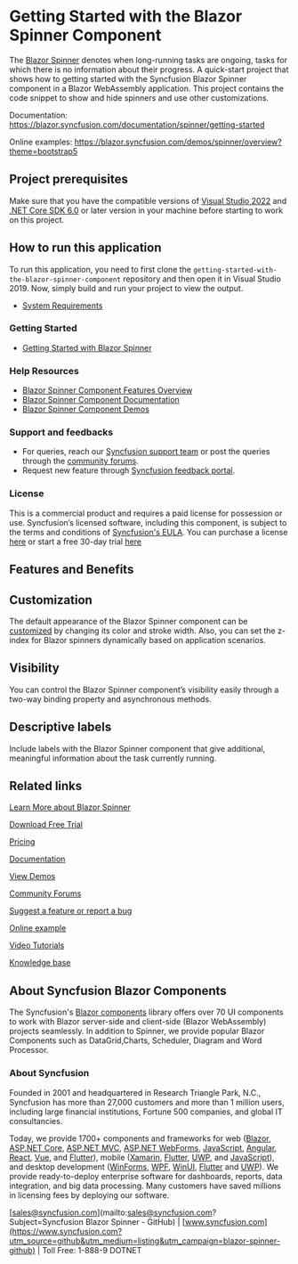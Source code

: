 # Getting Started with the Blazor Spinner Component
The [Blazor Spinner](https://www.syncfusion.com/blazor-components/blazor-spinner?utm_source=github&utm_medium=listing&utm_campaign=blazor-spinner-github) denotes when long-running tasks are ongoing, tasks for which there is no information about their progress. A quick-start project that shows how to getting started with the Syncfusion Blazor Spinner component in a Blazor WebAssembly application. This project contains the code snippet to show and hide spinners and use other customizations.

Documentation: https://blazor.syncfusion.com/documentation/spinner/getting-started

Online examples: https://blazor.syncfusion.com/demos/spinner/overview?theme=bootstrap5

## Project prerequisites
Make sure that you have the compatible versions of [Visual Studio 2022](https://visualstudio.microsoft.com/downloads/ ) and [.NET Core SDK 6.0](https://dotnet.microsoft.com/en-us/download/dotnet/6.0) or later version in your machine before starting to work on this project.

## How to run this application
To run this application, you need to first clone the `getting-started-with-the-blazor-spinner-component` repository and then open it in Visual Studio 2019. Now, simply build and run your project to view the output.

* [System Requirements](https://blazor.syncfusion.com/documentation/system-requirements?utm_source=github&utm_medium=listing&utm_campaign=blazor-spinner-github)

### Getting Started

* [Getting Started with Blazor Spinner](https://blazor.syncfusion.com/documentation/spinner/getting-started?utm_source=github&utm_medium=listing&utm_campaign=blazor-spinner-github)

### Help Resources

* [Blazor Spinner Component Features Overview](https://www.syncfusion.com/blazor-components/blazor-spinner?utm_source=github&utm_medium=listing&utm_campaign=blazor-spinner-github)
* [Blazor Spinner Component Documentation](https://blazor.syncfusion.com/documentation/spinner/getting-started?utm_source=github&utm_medium=listing&utm_campaign=blazor-spinner-github)
* [Blazor Spinner Component Demos](https://blazor.syncfusion.com/demos/spinner/overview?utm_source=github&utm_medium=listing&utm_campaign=blazor-spinner-github)

### Support and feedbacks

* For queries, reach our [Syncfusion support team](https://www.syncfusion.com/support/directtrac/incidents/newincident?utm_source=github&utm_medium=listing&utm_campaign=blazor-spinner-github) or post the queries through the [community forums](https://www.syncfusion.com/forums/blazor-components?utm_source=github&utm_medium=listing&utm_campaign=blazor-spinner-github). 
* Request new feature through [Syncfusion feedback portal](https://www.syncfusion.com/feedback/blazor-components?utm_source=github&utm_medium=listing&utm_campaign=blazor-spinner-github).

### License

This is a commercial product and requires a paid license for possession or use. Syncfusion’s licensed software, including this component, is subject to the terms and conditions of [Syncfusion's EULA](https://www.syncfusion.com/eula/es/?utm_source=github&utm_medium=listing&utm_campaign=blazor-spinner-github). You can purchase a license [here](https://www.syncfusion.com/sales/products?utm_source=github&utm_medium=listing&utm_campaign=blazor-spinner-github) or start a free 30-day trial [here](https://www.syncfusion.com/account/manage-trials/start-trials?utm_source=github&utm_medium=listing&utm_campaign=blazor-spinner-github)

## Features and Benefits

## Customization

The default appearance of the Blazor Spinner component can be [customized](https://blazor.syncfusion.com/documentation/spinner/customization) by changing its color and stroke width. Also, you can set the z-index for Blazor spinners dynamically based on application scenarios.

## Visibility

You can control the Blazor Spinner component’s visibility easily through a two-way binding property and asynchronous methods.

## Descriptive labels

Include labels with the Blazor Spinner component that give additional, meaningful information about the task currently running.

## Related links

[Learn More about Blazor Spinner](https://www.syncfusion.com/blazor-components/blazor-spinner?utm_source=github&utm_medium=listing&utm_campaign=blazor-navigations-github-samples)

[Download Free Trial](https://www.syncfusion.com/downloads/blazor?utm_source=github&utm_medium=listing&utm_campaign=blazor-spinner-github-samples)

[Pricing](https://www.syncfusion.com/sales/products/blazor?utm_source=github&utm_medium=listing&utm_campaign=blazor-spinner-github-samples)

[Documentation](https://blazor.syncfusion.com/documentation/toolbar/getting-started?utm_source=github&utm_medium=listing&utm_campaign=blazor-spinner-github-samples)

[View Demos](https://github.com/SyncfusionExamples/getting-started-with-the-blazor-spinner-component?utm_source=github&utm_medium=listing&utm_campaign=blazor-spinner-github-samples)

[Community Forums](https://www.syncfusion.com/forums/blazor-components?utm_source=github&utm_medium=listing&utm_campaign=blazor-spinner-github-samples)

[Suggest a feature or report a bug](https://www.syncfusion.com/feedback/blazor-components?utm_source=github&utm_medium=listing&utm_campaign=blazor-spinner-github-samples)

[Online example](https://blazor.syncfusion.com/demos/toolbar/default-functionalities?utm_source=github&utm_medium=listing&utm_campaign=blazor-spinner-github-samples)

[Video Tutorials](https://www.syncfusion.com/tutorial-videos/blazor/toolbar?utm_source=github&utm_medium=listing&utm_campaign=blazor-spinner-github-samples)

[Knowledge base](https://www.syncfusion.com/kb/blazor-components?utm_source=github&utm_medium=listing&utm_campaign=blazor-spinner-github-samples)

## About Syncfusion Blazor Components
The Syncfusion's [Blazor components](https://www.syncfusion.com/blazor-components) library offers over 70 UI components to work with Blazor server-side and client-side (Blazor WebAssembly) projects seamlessly. In addition to Spinner, we provide popular Blazor Components such as DataGrid,Charts, Scheduler, Diagram and Word Processor.

### About Syncfusion

Founded in 2001 and headquartered in Research Triangle Park, N.C., Syncfusion has more than 27,000 customers and more than 1 million users, including large financial institutions, Fortune 500 companies, and global IT consultancies.
 
Today, we provide 1700+ components and frameworks for web ([Blazor](https://www.syncfusion.com/blazor-components?utm_source=github&utm_medium=listing&utm_campaign=blazor-spinner-github), [ASP.NET Core](https://www.syncfusion.com/aspnet-core-ui-controls?utm_source=github&utm_medium=listing&utm_campaign=blazor-spinner-github), [ASP.NET MVC](https://www.syncfusion.com/aspnet-mvc-ui-controls?utm_source=github&utm_medium=listing&utm_campaign=blazor-spinner-github), [ASP.NET WebForms](https://www.syncfusion.com/jquery/aspnet-webforms-ui-controls?utm_source=github&utm_medium=listing&utm_campaign=blazor-spinner-github), [JavaScript](https://www.syncfusion.com/javascript-ui-controls?utm_source=github&utm_medium=listing&utm_campaign=blazor-spinner-github), [Angular](https://www.syncfusion.com/angular-ui-components?utm_source=github&utm_medium=listing&utm_campaign=blazor-spinner-github), [React](https://www.syncfusion.com/react-ui-components?utm_source=github&utm_medium=listing&utm_campaign=blazor-spinner-github), [Vue](https://www.syncfusion.com/vue-ui-components?utm_source=github&utm_medium=listing&utm_campaign=blazor-spinner-github), and [Flutter](https://www.syncfusion.com/flutter-widgets?utm_source=github&utm_medium=listing&utm_campaign=blazor-spinner-github)), mobile ([Xamarin](https://www.syncfusion.com/xamarin-ui-controls?utm_source=github&utm_medium=listing&utm_campaign=blazor-spinner-github), [Flutter](https://www.syncfusion.com/flutter-widgets?utm_source=github&utm_medium=listing&utm_campaign=blazor-spinner-github), [UWP](https://www.syncfusion.com/uwp-ui-controls?utm_source=github&utm_medium=listing&utm_campaign=blazor-spinner-github), and [JavaScript](https://www.syncfusion.com/javascript-ui-controls?utm_source=github&utm_medium=listing&utm_campaign=blazor-spinner-github)), and desktop development ([WinForms](https://www.syncfusion.com/winforms-ui-controls?utm_source=github&utm_medium=listing&utm_campaign=blazor-spinner-github), [WPF](https://www.syncfusion.com/wpf-controls?utm_source=github&utm_medium=listing&utm_campaign=blazor-spinner-github), [WinUI](https://www.syncfusion.com/winui-controls?utm_source=github&utm_medium=listing&utm_campaign=blazor-spinner-github), [Flutter](https://www.syncfusion.com/flutter-widgets?utm_source=github&utm_medium=listing&utm_campaign=blazor-spinner-github) and [UWP](https://www.syncfusion.com/uwp-ui-controls?utm_source=github&utm_medium=listing&utm_campaign=blazor-spinner-github)). We provide ready-to-deploy enterprise software for dashboards, reports, data integration, and big data processing. Many customers have saved millions in licensing fees by deploying our software.

[sales@syncfusion.com](mailto:sales@syncfusion.com?Subject=Syncfusion Blazor Spinner - GitHub) | [www.syncfusion.com](https://www.syncfusion.com?utm_source=github&utm_medium=listing&utm_campaign=blazor-spinner-github) | Toll Free: 1-888-9 DOTNET

